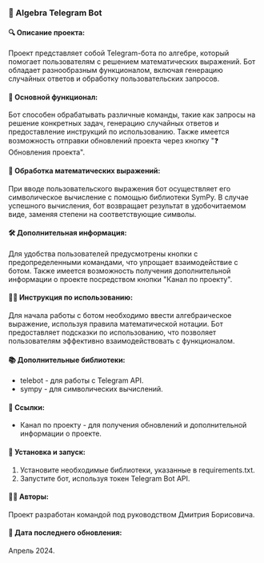 ### 🤖 Algebra Telegram Bot

#### 🔍 Описание проекта:
Проект представляет собой Telegram-бота по алгебре, который помогает пользователям с решением математических выражений. Бот обладает разнообразным функционалом, включая генерацию случайных ответов и обработку пользовательских запросов.

#### 🤖 Основной функционал:
Бот способен обрабатывать различные команды, такие как запросы на решение конкретных задач, генерацию случайных ответов и предоставление инструкций по использованию. Также имеется возможность отправки обновлений проекта через кнопку "❓ Обновления проекта".

#### 🔢 Обработка математических выражений:
При вводе пользовательского выражения бот осуществляет его символическое вычисление с помощью библиотеки SymPy. В случае успешного вычисления, бот возвращает результат в удобочитаемом виде, заменяя степени на соответствующие символы.

#### 🛠️ Дополнительная информация:
Для удобства пользователей предусмотрены кнопки с предопределенными командами, что упрощает взаимодействие с ботом. Также имеется возможность получения дополнительной информации о проекте посредством кнопки "Канал по проекту".

#### 👨‍💻 Инструкция по использованию:
Для начала работы с ботом необходимо ввести алгебраическое выражение, используя правила математической нотации. Бот предоставляет подсказки по использованию, что позволяет пользователям эффективно взаимодействовать с функционалом.

#### 📚 Дополнительные библиотеки:
- telebot - для работы с Telegram API.
- sympy - для символических вычислений.

#### 🔗 Ссылки:
- Канал по проекту - для получения обновлений и дополнительной информации о проекте.

#### 🔧 Установка и запуск:
1. Установите необходимые библиотеки, указанные в requirements.txt.
2. Запустите бот, используя токен Telegram Bot API.

#### 👨‍💼 Авторы:
Проект разработан командой под руководством Дмитрия Борисовича.

#### 📆 Дата последнего обновления:
Апрель 2024.
